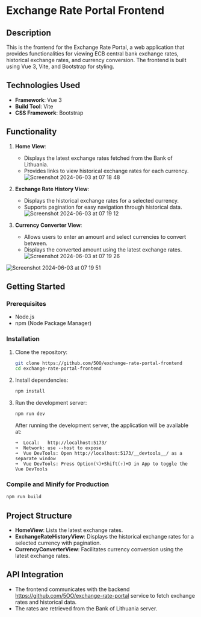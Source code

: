 # Exchange Rate Portal Frontend

## Description

This is the frontend for the Exchange Rate Portal, a web application that provides functionalities for viewing ECB central bank exchange rates, historical exchange rates, and currency conversion. The frontend is built using Vue 3, Vite, and Bootstrap for styling.

## Technologies Used

- **Framework**: Vue 3
- **Build Tool**: Vite
- **CSS Framework**: Bootstrap

## Functionality

1. **Home View**:
    - Displays the latest exchange rates fetched from the Bank of Lithuania.
    - Provides links to view historical exchange rates for each currency.
![Screenshot 2024-06-03 at 07 18 48](https://github.com/5OO/exchange-rate-portal-frontend/assets/27925052/d9825105-90bd-415d-b990-edb87aafe4ca)

2. **Exchange Rate History View**:
    - Displays the historical exchange rates for a selected currency.
    - Supports pagination for easy navigation through historical data.
![Screenshot 2024-06-03 at 07 19 12](https://github.com/5OO/exchange-rate-portal-frontend/assets/27925052/19cf5cb7-7b14-4f5c-9656-86687262bd7a)

3. **Currency Converter View**:
    - Allows users to enter an amount and select currencies to convert between.
    - Displays the converted amount using the latest exchange rates.
![Screenshot 2024-06-03 at 07 19 26](https://github.com/5OO/exchange-rate-portal-frontend/assets/27925052/6c9e9a21-a54f-462a-b37e-93637fe76284)

![Screenshot 2024-06-03 at 07 19 51](https://github.com/5OO/exchange-rate-portal-frontend/assets/27925052/72033802-6622-47b2-890d-d4bd865365d0)

    
## Getting Started

### Prerequisites

- Node.js
- npm (Node Package Manager)

### Installation

1. Clone the repository:
   ```bash
   git clone https://github.com/5OO/exchange-rate-portal-frontend
   cd exchange-rate-portal-frontend
   ```

2. Install dependencies:
   ```bash
   npm install
   ```

3. Run the development server:
   ```bash
   npm run dev
   ```

   After running the development server, the application will be available at:
   ```
   ➜  Local:   http://localhost:5173/
   ➜  Network: use --host to expose
   ➜  Vue DevTools: Open http://localhost:5173/__devtools__/ as a separate window
   ➜  Vue DevTools: Press Option(⌥)+Shift(⇧)+D in App to toggle the Vue DevTools
   ```
### Compile and Minify for Production

   ```bash
   npm run build
   ```
## Project Structure

- **HomeView**: Lists the latest exchange rates.
- **ExchangeRateHistoryView**: Displays the historical exchange rates for a selected currency with pagination.
- **CurrencyConverterView**: Facilitates currency conversion using the latest exchange rates.

## API Integration

- The frontend communicates with the backend https://github.com/5OO/exchange-rate-portal service to fetch exchange rates and historical data.
- The rates are retrieved from the Bank of Lithuania server.
